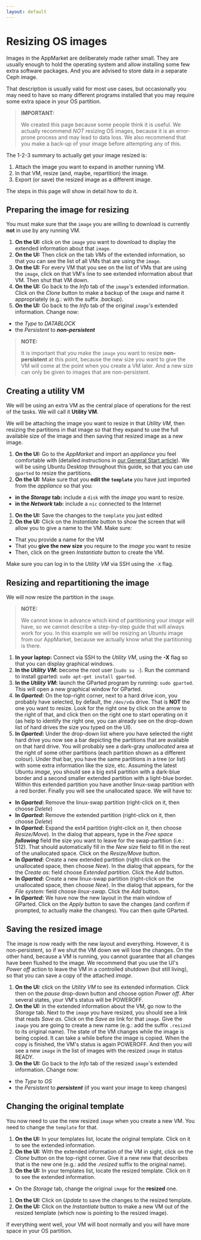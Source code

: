 ```yaml
---
layout: default
---
```

# Resizing OS images

Images in the AppMarket are deliberately made rather small. They are usually enough to hold the operating system and allow installing some few extra software packages. And you are advised to store data in a separate Ceph image.

That description is usually valid for most use cases, but occasionally you may need to have so many different programs installed that you may require some extra space in your OS partition.

> **IMPORTANT:**
>
> We created this page because some people think it is useful. We actually recommend *NOT* resizing OS images, because it is an error-prone process and may lead to data loss. We also recommend that you make a back-up of your image before attempting any of this.

The 1-2-3 summary to actually get your image resized is:

1. Attach the image you want to expand in another running VM.
2. In that VM, resize (and, maybe, repartition) the image.
3. Export (or save) the resized image as a different image.

The steps in this page will show in detail how to do it. 

## Preparing the image for resizing

You must make sure that the `image` you are willing to download is currently **not** in use by any running VM. 

1. **On the UI:** click on the `image` you want to download to display the extended information about that `image`. 
1. **On the UI:** Then click on the tab _VMs_ of the extended information, so that you can see the list of all VMs that are using the `image`. 
1. **On the UI:** For every VM that you see on the list of VMs that are using the `image`, click on that VM's line to see extended information about that VM. Then shut that VM down.
1. **On the UI:** Go back to the _Info_ tab of the `image`'s extended information. Click on the _Clone_ button to make a backup of the `image` and name it appropriately (e.g.: with the suffix _.backup_).
1. **On the UI:** Go back to the _Info_ tab of the original `image`'s extended information. Change now:
  * the _Type_ to _DATABLOCK_
  * the _Persistent_ to **_non-persistent_**
  
> **NOTE:**
>
> It is important that you make the `image` you want to resize **non-persistent** at this point, because the new size you want to give the VM will come at the point when you create a VM later. And a new size can only be given to images that are non-persistent.

## Creating a utility VM

We will be using an extra VM as the central place of operations for the rest of the tasks. We will call it **Utility VM**.

We will be attaching the image you want to resize in that _Utility VM_, then resizing the partitions in that image so that they expand to use the full available size of the image and then saving that resized image as a new image.

1. **On the UI:** Go to the _AppMarket_ and import an _appliance_ you feel comfortable with (detailed instructions in [our General Start article](general-start)). We will be using Ubuntu Desktop throughout this guide, so that you can use `gparted` to resize the partitions.
1. **On the UI:** Make sure that you **edit the `template`** you have just imported from the _appliance_ so that you: 
 * **in the _Storage_ tab:** include a `disk` with the _image_ you want to resize.
 * **in the _Network_ tab:** include a `nic` connected to the Internet
1. **On the UI:** Save the changes to the `template` you just edited
1. **On the UI:** Click on the _Instantiate_ button to show the screen that will allow you to give a name to the VM. Make sure:
 * That you provide a name for the VM
 * That you **give the new size** you require to the _image_ you want to resize
 * Then, click on the green _Instantiate_ button to create the VM.

Make sure you can log in to the _Utility VM_ via SSH using the `-X` flag. 

## Resizing and repartitioning the image

We will now resize the partition in the `image`. 

> **NOTE:**
>
> We cannot know in advance which kind of partitioning your _image_ will have, so we cannot describe a step-by-step guide that will always work for you. In this example we will be resizing an Ubuntu image from our AppMarket, because we actually know what the partitioning is there.

1. **In your laptop:** Connect via SSH to the _Utility VM_, using the **-X** flag so that you can display graphical windows.
1. **In the _Utility VM_:** become the _root_ user (`sudo su -`). Run the command to install gparted: `sudo apt-get install gparted`. 
1. **In the _Utility VM_:** launch the GParted program by running: `sudo gparted`. This will open a new graphical window for GParted.
1. **In _Gparted_:** On the top-right corner, next to a hard drive icon, you probably have selected, by default, the `/dev/vda` drive. That is **NOT** the one you want to resize. Look for the right one by click on the arrow to the right of that, and click then on the right one to start operating on it (as help to identify the right one, you can already see on the drop-down list of hard drives the size you typed on the UI).
1. **In _Gparted_:** Under the drop-down list where you have selected the right hard drive you now see a bar depicting the partitions that are available on that hard drive. You will probably see a dark-gray _unallocated_ area at the right of some other partitions (each partition shown as a different colour). Under that bar, you have the same partitions in a tree (or list) with some extra information like the size, etc. Assuming the latest Ubuntu _image_, you should see a big ext4 partition with a dark-blue border and a second smaller extended partition with a light-blue border. Within this extended partition you have another linux-swap partition with a red border. Finally you will see the unallocated space. We will have to:
 * **In _Gparted_:** Remove the linux-swap partition (right-click on it, then choose _Delete_)
 * **In _Gparted_:** Remove the extended partition (right-click on it, then choose _Delete_)
 * **In _Gparted_:** Expand the ext4 partition (right-click on it, then choose _Resize/Move_). In the dialog that appears, type in the _Free space **following**_ field the size you want to leave for the swap-partition (i.e.: 512). That should automatically fill in the _New size_ field to fill in the rest of the unallocated space. Click on the _Resize/Move_ button.
 * **In _Gparted_:** Create a new extended partition (right-click on the unallocated space, then choose _New_). In the dialog that appears, for the the _Create as:_ field choose _Extended partition_. Click the _Add_ button.
 * **In _Gparted_:** Create a new linux-swap partition (right-click on the unallocated space, then choose _New_). In the dialog that appears, for the _File system:_ field choose _linux-swap_. Click the _Add_ button.
 * **In _Gparted_:** We have now the new layout in the main window of GParted. Click on the _Apply_ button to save the changes (and confirm if prompted, to actually make the changes). You can then quite GParted.

## Saving the resized image

The image is now ready with the new layout and everything. However, it is non-persistent, so if we shut the VM down we will lose the changes. On the other hand, because a VM is running, you cannot guarantee that all changes have been flushed to the image. We recommend that you use the UI's _Power off_ action to leave the VM in a controlled shutdown (but still living), so that you can save a copy of the attached _image_. 

1. **On the UI:** click on the _Utility VM_ to see its extended information. Click then on the _pause_ drop-down button and choose option _Power off_. After several  states, your VM's status will be POWEROFF.
1. **On the UI:** in the extended information about the VM, go now to the _Storage_ tab. Next to the `image` you have resized, you should see a link that reads _Save as_. Click on the _Save as_ link for that `image`. Give the `image` you are going to create a new name (e.g.: add the suffix `.resized` to its original name). The state of the VM changes while the image is being copied. It can take a while before the image is copied. When the copy is finished, the VM's status is again POWEROFF. And then you will see a new `image` in the list of images with the resized `image` in status READY.
1. **On the UI:** Go back to the _Info_ tab of the resized `image`'s extended information. Change now:
  * the _Type_ to _OS_
  * the _Persistent_ to **_persistent_** (if you want your image to keep changes)

## Changing the original template

You now need to use the new resized `image` when you create a new VM. You need to change the `template` for that.

1. **On the UI:** In your templates list, locate the original template. Click on it to see the extended information.
1. **On the UI:** With the extended information of the VM in sight, click on the _Clone_ button on the top-right corner. Give it a new new that describes that is the new one (e.g.: add the _.resized_ suffix to the original name). 
1. **On the UI:** In your templates list, locate the resized template. Click on it to see the extended information.
 * On the _Storage_ tab, change the original `image` for the **resized** one.
1. **On the UI:** Click on _Update_ to save the changes to the resized template.
1. **On the UI:** Click on the _Instantiate_ button to make a new VM out of the resized template (which now is pointing to the resized image).

If everything went well, your VM will boot normally and you will have more space in your OS partition.
